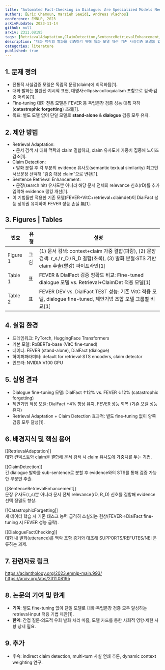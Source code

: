 ```yaml
---
title: "Automated Fact-Checking in Dialogue: Are Specialized Models Needed?"
authors: [Eric Chamoun, Marzieh Saeidi, Andreas Vlachos]
conference: EMNLP, 2023
arXivPubdate: 2023-11-14
github: null
arxiv: 2311.08195
tags: [RetrievalAdaptation,ClaimDetection,SentenceRetrievalEnhancement,CatastrophicForgetting,DialogueFactChecking]
description: "대화 맥락의 발화를 검증하기 위해 특화 모델 대신 기존 사실검증 모델의 입력·검색 단을 적응시키는 기법 제안"
categories: literature
published: true
---
```


## 1. 문제 정의
- 전통적 사실검증 모델은 독립적 문장(claim)에 최적화됨[1].  
- 대화 발화는 불완전·지시적 표현, 대명사·ellipsis·colloquialism 포함으로 검색·검증 어려움[1].  
- Fine-tuning 대화 전용 모델은 FEVER 등 독립문장 검증 성능 대폭 저하(**catastrophic forgetting**) 초래[1].  
- 목표: 별도 모델 없이 단일 모델로 **stand-alone** & **dialogue** 검증 모두 유지.

## 2. 제안 방법
- Retrieval Adaptation:  
  • 문서 검색 시 대화 맥락과 claim 결합하되, claim 유사도에 가중치 집중해 노이즈 감소[1].  
- Claim Detection:  
  • 발화 분절 후 각 부분의 evidence 유사도(semantic textual similarity) 최고인 서브문장 선택해 “검증 대상 claim”으로 변환[1].  
- Sentence Retrieval Enhancement:  
  • 문장(search hit) 유사도뿐 아니라 해당 문서 전체의 relevance 신호(rD)를 추가 입력해 evidence 랭킹 개선[1].  
- 이 기법들만 적용한 기존 모델(FEVER+VitC+retrieval+claimdet)이 DialFact 성능 상위권 유지하며 FEVER 성능 손실 無[1].

## 3. Figures | Tables
| 번호      | 유형    | 설명                                                                                          |
|----------|--------|---------------------------------------------------------------------------------------------|
| Figure 1 | 그림    | (1) 문서 검색: context+claim 가중 결합(파랑), (2) 문장 검색: r_s / r_D / R_D 결합(초록), (3) 발화 분절·STS 기반 claim 추출(빨강) 파이프라인[1] |
| Table 1  | 표     | FEVER & DialFact 검증 정확도 비교: Fine-tuned dialogue 모델 vs. Retrieval+ClaimDet 적용 모델[1]  |
| Table 2  | 표     | FEVER DEV vs. DialFact TEST 성능: 기존 VitC 적용 모델, dialogue fine-tuned, 제안기법 조합 모델 그룹별 비교[1] |

## 4. 실험 환경
- 프레임워크: PyTorch, HuggingFace Transformers  
- 기본 모델: RoBERTa-base (VitC fine-tuned)  
- 데이터: FEVER (stand-alone), DialFact (dialogue)  
- 하이퍼파라미터: default for retrieval·STS encoders, claim detector  
- 인프라: NVIDIA V100 GPU

## 5. 실험 결과
- Dialogue fine-tuning 모델: DialFact ↑12% vs. FEVER ↓12% (catastrophic forgetting)  
- 제안기법 적용 모델: DialFact +4% 향상 유지, FEVER 성능 회복 (기존 모델 성능 유지)  
- Retrieval Adaptation + Claim Detection 효과적: 별도 fine-tuning 없이 양쪽 검증 모두 달성[1].

## 6. 배경지식 및 핵심 용어
[[RetrievalAdaptation]]  
대화 컨텍스트와 claim을 결합해 문서 검색 시 claim 유사도에 가중치를 두는 기법.  

[[ClaimDetection]]  
긴 dialogue 발화를 sub-sentence로 분할 후 evidence와의 STS를 통해 검증 가능한 부분만 추출.  

[[SentenceRetrievalEnhancement]]  
문장 유사도(r_s)뿐 아니라 문서 전체 relevance(rD, R_D) 신호를 결합해 evidence 선택 정밀도 향상.  

[[CatastrophicForgetting]]  
새 데이터 학습 시 기존 태스크 능력 급격히 소실되는 현상(FEVER→DialFact fine-tuning 시 FEVER 성능 급락).  

[[DialogueFactChecking]]  
대화 내 발화(utterance)를 맥락 포함 증거와 대조해 SUPPORTS/REFUTES/NEI 분류하는 과제.

## 7. 관련자료 링크
https://aclanthology.org/2023.emnlp-main.993/  
https://arxiv.org/abs/2311.08195  

## 8. 논문의 기여 및 한계
- **기여**: 별도 fine-tuning 없이 단일 모델로 대화·독립문장 검증 모두 달성하는 retrieval·input 적응 기법 제안[1].  
- **한계**: 간접 질문·의도적 우회 발화 처리 미흡, 모델 카드를 통한 사회적 영향·제한 사항 상세 필요.

## 9. 추가
- 후속: indirect claim detection, multi-turn 사실 연쇄 추론, dynamic context weighting 연구.
